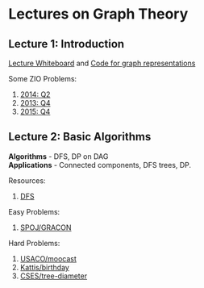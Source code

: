 Lectures on Graph Theory
========================

Lecture 1: Introduction
-----------------------

[Lecture Whiteboard](lecture1/lecture_whiteboard.pdf) and [Code for graph representations](lecture1/representations.cpp)

Some ZIO Problems:
1. [2014: Q2](https://www.iarcs.org.in/inoi/2014/zio2014/zio2014-qpaper.pdf#page=3)
1. [2013: Q4](https://www.iarcs.org.in/inoi/2013/zio2013/zio2013-qpaper.pdf#page=4)
1. [2015: Q4](https://www.iarcs.org.in/inoi/2015/zio2015/zio2015-question-paper.pdf#page=6)

Lecture 2: Basic Algorithms
---------------------------
**Algorithms** - DFS, DP on DAG  
**Applications** - Connected components, DFS trees, DP.  

Resources:
1. [DFS](https://csacademy.com/lesson/depth_first_search)

Easy Problems:
1. [SPOJ/GRACON](https://www.spoj.com/problems/GRACON/)

Hard Problems:
1. [USACO/moocast](http://www.usaco.org/index.php?page=viewproblem2&cpid=668)
1. [Kattis/birthday](https://open.kattis.com/problems/birthday)
1. [CSES/tree-diameter](https://cses.fi/problemset/task/1131)

